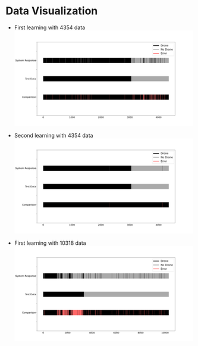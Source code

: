 # Data Visualization


- First learning with 4354 data
![](Figure_1.png)

- Second learning with 4354 data
![](Figure_2.png)

- First learning with 10318 data
![](Figure_3.png)
